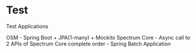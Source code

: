 # Test
Test Applications

OSM - Spring Boot + JPA(1-many) + Mockito
Spectrum Core - Async call to 2 APIs of Spectrum Core
complete order - Spring Batch Application
